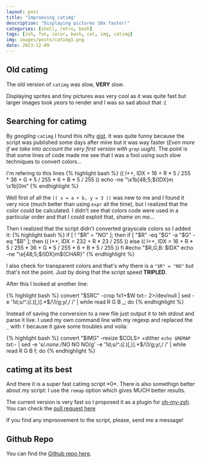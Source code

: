 ```yaml
---
layout: post
title: "Improoving catimg"
description: "Displaying pictures 10x faster!"
categories: [shell, retro, bash]
tags: [zsh, fun, color, bash, cat, img, catimg]
img: images/posts/catimg1.png
date: 2013-12-09
---
```


## Old catimg
The old version of `catimg` was slow, **VERY** slow.

Displaying sprites and tiny pictures was very cool as it was quite fast but larger images took _years_ to render and I was so sad about that :(

## Searching for catimg

By _googling_ `catimg` I found this nifty [gist](https://gist.github.com/livibetter/5954298 "Click Me"). It was quite funny because the script was published some days after mine but it was way faster (_Even more if we take into account the very first version with `grep` uugh_). The point is that some lines of code made me see that I was a fool using such slow techniques to convert colors...

I'm refering to this lines
{% highlight bash %}
((
  I++,
  IDX = 16
      + R * 5 / 255 * 36
      + G * 5 / 255 * 6
      + B * 5 / 255
))
    echo -ne "\x1b[48;5;${IDX}m  \x1b[0m"
{% endhighlight %}

Well first of all the `(( x = a + b, y = 3 ))` was new to me and I found it very nice (much better than using `expr` all the time), but I realized that the color could be calculated. I didn't see that colors code were used in a particular order and that I could exploit that, _shame on me..._

Then I realized that the script didn't converted grayscale colors so I added it:
{% highlight bash %}
if [ ! "$R" = "NO" ]; then
    if [ "$R" -eq "$G" -a "$G" -eq "$B" ]; then
      ((
      I++,
      IDX = 232 + R * 23 / 255
      ))
    else
      ((
      I++,
      IDX = 16
      + R * 5 / 255 * 36
      + G * 5 / 255 * 6
      + B * 5 / 255
      ))
    fi
    #echo "$R,$G,$B: $IDX"
    echo -ne "\e[48;5;${IDX}m${CHAR}"
{% endhighlight %}

I also check for transparent colors and that's why there is a `"$R" = "NO"` but that's not the point. Just by doing that the script speed **TRIPLED**.

After this I looked at another line:

{% highlight bash %}
convert "$SRC" -crop 1x1+$W txt:- 2>/dev/null |
  sed -e '1d;s/^.*(\(.*\)[,)].*$/\1/g;y/,/ /' |
  while read R G B _; do
{% endhighlight %}

Instead of saving the conversion to a new file just output it to teh stdout and parse it live. I used my own command line with my regexp and replaced the `_` with `f` because it gave some troubles and voila:

{% highlight bash %}
convert "$IMG" -resize $COLS\> +dither `echo $REMAP` txt:- |
sed -e 's/.*none.*/NO NO NO/g' -e '1d;s/^.*(\(.*\)[,)].*$/\1/g;y/,/ /' |
while read R G B f; do
{% endhighlight %}

## catimg at its best
And there it is a super fast catimg script \*0\*. There is also somethign better about my script: I use the `remap` option which gives MUCH better results.

The current version is very fast so I proposed it as a plugin for [oh-my-zsh](https://github.com/robbyrussell/oh-my-zsh). You can check the [pull request here](https://github.com/robbyrussell/oh-my-zsh/pull/2331)

If you find any improovement to the script, please, send me a message!

## Github Repo

You can find the [Github repo here](https://github.com/posva/catimg).

